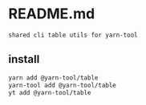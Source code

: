 # README.md

    shared cli table utils for yarn-tool

## install

```bash
yarn add @yarn-tool/table
yarn-tool add @yarn-tool/table
yt add @yarn-tool/table
```

